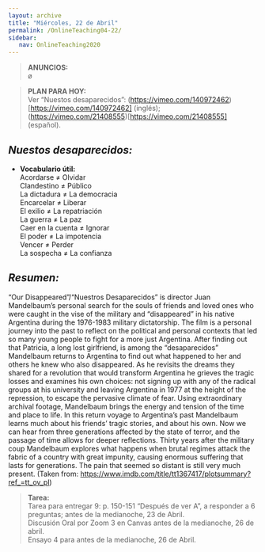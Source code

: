 ```yaml
---
layout: archive
title: "Miércoles, 22 de Abril"
permalink: /OnlineTeaching04-22/
sidebar:
   nav: OnlineTeaching2020
---
```


> **ANUNCIOS:**  
> ø

> **PLAN PARA HOY:**     
> Ver “Nuestos desaparecidos”: (https://vimeo.com/140972462)[https://vimeo.com/140972462] (inglés); (https://vimeo.com/21408555)[https://vimeo.com/21408555] (español). 

## _Nuestos desaparecidos:_  
-  **Vocabulario útil:**    
Acordarse ≠ Olvidar     
Clandestino ≠ Público      
La dictadura ≠ La democracia     
Encarcelar ≠ Liberar    
El exilio ≠ La repatriación       
La guerra ≠ La paz      
Caer en la cuenta ≠ Ignorar      
El poder ≠ La impotencia      
Vencer ≠ Perder   
La sospecha ≠ La confianza  

## _Resumen:_
“Our Disappeared”/“Nuestros Desaparecidos” is director Juan Mandelbaum’s personal search for the souls of friends and loved ones who were caught in the vise of the military and “disappeared” in his native Argentina during the 1976-1983 military dictatorship. The film is a personal journey into the past to reflect on the political and personal contexts that led so many young people to fight for a more just Argentina. After finding out that Patricia, a long lost girlfriend, is among the “desaparecidos” Mandelbaum returns to Argentina to find out what happened to her and others he knew who also disappeared. As he revisits the dreams they shared for a revolution that would transform Argentina he grieves the tragic losses and examines his own choices: not signing up with any of the radical groups at his university and leaving Argentina in 1977 at the height of the repression, to escape the pervasive climate of fear. Using extraordinary archival footage, Mandelbaum brings the energy and tension of the time and place to life. In this return voyage to Argentina’s past Mandelbaum learns much about his friends’ tragic stories, and about his own. Now we can hear from three generations affected by the state of terror, and the passage of time allows for deeper reflections. Thirty years after the military coup Mandelbaum explores what happens when brutal regimes attack the fabric of a country with great impunity, causing enormous suffering that lasts for generations. The pain that seemed so distant is still very much present. (Taken from: https://www.imdb.com/title/tt1367417/plotsummary?ref_=tt_ov_pl)    

> **Tarea:**      
> Tarea para entregar 9: p. 150-151 “Después de ver A”, a responder a 6 preguntas; antes de la medianoche, 23 de Abril.  
> Discusión Oral por Zoom 3 en Canvas antes de la medianoche, 26 de abril.  
> Ensayo 4 para antes de la medianoche, 26 de Abril.     
